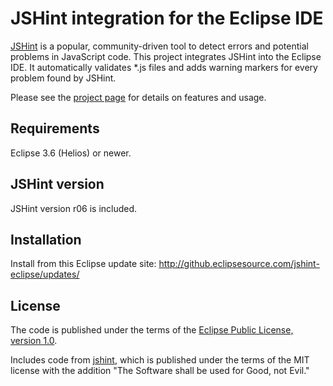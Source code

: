 JSHint integration for the Eclipse IDE
======================================

[JSHint](http://www.jshint.com/about/) is a popular, community-driven tool to detect
errors and potential problems in JavaScript code.  This project integrates JSHint into
the Eclipse IDE.  It automatically validates \*.js files and adds warning markers for
every problem found by JSHint.

Please see the [project page](http://github.eclipsesource.com/jshint-eclipse/)
for details on features and usage.

Requirements
------------

Eclipse 3.6 (Helios) or newer.

JSHint version
--------------

JSHint version r06 is included.

Installation
------------

Install from this Eclipse update site: http://github.eclipsesource.com/jshint-eclipse/updates/

License
-------

The code is published under the terms of the [Eclipse Public License, version 1.0](http://www.eclipse.org/legal/epl-v10.html).

Includes code from [jshint](https://github.com/jshint/jshint/), which is published under the terms of the MIT license with the addition "The Software shall be used for Good, not Evil."
